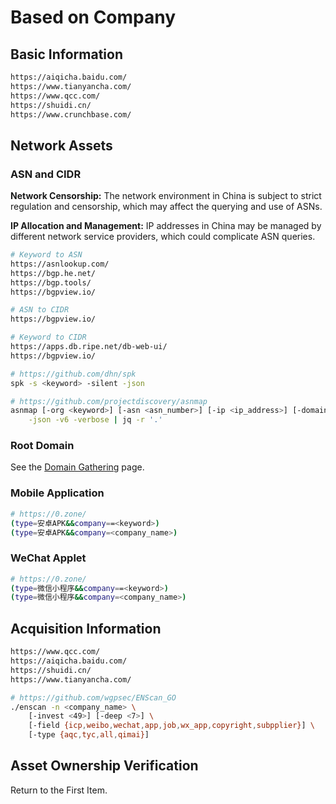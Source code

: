 # Based on Company

## Basic Information

```bash
https://aiqicha.baidu.com/
https://www.tianyancha.com/
https://www.qcc.com/
https://shuidi.cn/
https://www.crunchbase.com/
```

## Network Assets

### ASN and CIDR

**Network Censorship:** The network environment in China is subject to strict regulation and censorship, which may affect the querying and use of ASNs.

**IP Allocation and Management:** IP addresses in China may be managed by different network service providers, which could complicate ASN queries.

```bash
# Keyword to ASN
https://asnlookup.com/
https://bgp.he.net/
https://bgp.tools/
https://bgpview.io/

# ASN to CIDR
https://bgpview.io/

# Keyword to CIDR
https://apps.db.ripe.net/db-web-ui/
https://bgpview.io/

# https://github.com/dhn/spk
spk -s <keyword> -silent -json

# https://github.com/projectdiscovery/asnmap
asnmap [-org <keyword>] [-asn <asn_number>] [-ip <ip_address>] [-domain <domain>] \
    -json -v6 -verbose | jq -r '.'
```

### Root Domain

See the [Domain Gathering](based-on-company/domain-gathering.md) page.

### Mobile Application

```bash
# https://0.zone/
(type=安卓APK&&company==<keyword>)
(type=安卓APK&&company=<company_name>)
```

### WeChat Applet

```bash
# https://0.zone/
(type=微信小程序&&company==<keyword>)
(type=微信小程序&&company=<company_name>)
```

## Acquisition Information

```bash
https://www.qcc.com/
https://aiqicha.baidu.com/
https://shuidi.cn/
https://www.tianyancha.com/

# https://github.com/wgpsec/ENScan_GO
./enscan -n <company_name> \
    [-invest <49>] [-deep <7>] \
    [-field {icp,weibo,wechat,app,job,wx_app,copyright,subpplier}] \
    [-type {aqc,tyc,all,qimai}]
```

## Asset Ownership Verification

Return to the First Item.
